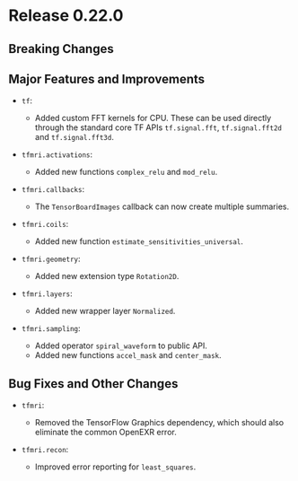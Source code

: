 # Release 0.22.0



## Breaking Changes



## Major Features and Improvements

- `tf`:

  - Added custom FFT kernels for CPU. These can be used directly through the
    standard core TF APIs `tf.signal.fft`, `tf.signal.fft2d` and
    `tf.signal.fft3d`.

- `tfmri.activations`:

  - Added new functions `complex_relu` and `mod_relu`.

- `tfmri.callbacks`:

  - The `TensorBoardImages` callback can now create multiple summaries.

- `tfmri.coils`:

  - Added new function `estimate_sensitivities_universal`.

- `tfmri.geometry`:

  - Added new extension type `Rotation2D`.

- `tfmri.layers`:

  - Added new wrapper layer `Normalized`.

- `tfmri.sampling`:

  - Added operator `spiral_waveform` to public API.
  - Added new functions `accel_mask` and `center_mask`.


## Bug Fixes and Other Changes

- `tfmri`:

  - Removed the TensorFlow Graphics dependency, which should also eliminate
    the common OpenEXR error.

- `tfmri.recon`:

  - Improved error reporting for ``least_squares``.
